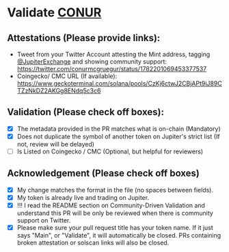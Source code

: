# Validate [CONUR](https://solscan.io/token/7yqC6J7qxuRzWg1xHHBmcTLG6X1K7Y5DBYB49Ks8nGKf)

## Attestations (Please provide links):
- Tweet from your Twitter Account attesting the Mint address, tagging [@JupiterExchange](https://twitter.com/JupiterExchange) and showing community support: https://twitter.com/conurmcgruegur/status/1782201069453377537
- Coingecko/ CMC URL (If available): https://www.geckoterminal.com/solana/pools/CzKj6ctwJ2CBjAPt9iJ89CTZzNkDZ2AKGg8ENdq5c3c6

## Validation (Please check off boxes):
- [x] The metadata provided in the PR matches what is on-chain (Mandatory)
- [x] Does not duplicate the symbol of another token on Jupiter's strict list (If not, review will be delayed)
- [ ] Is Listed on Coingecko / CMC (Optional, but helpful for reviewers)  

## Acknowledgement (Please check off boxes)
- [x] My change matches the format in the file (no spaces between fields).
- [x] My token is already live and trading on Jupiter.
- [x] !!! I read the README section on Community-Driven Validation and understand this PR will be only be reviewed when there is community support on Twitter.
- [x] Please make sure your pull request title has your token name. If it just says "Main", or "Validate", it will automatically be closed. PRs containing broken attestation or solscan links will also be closed.
